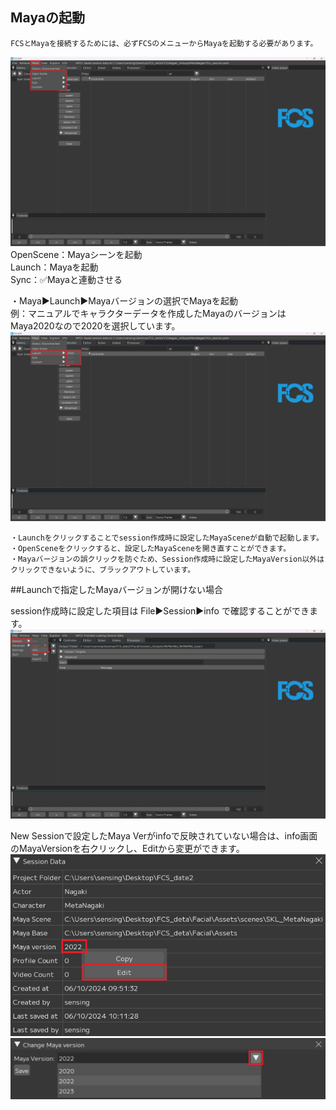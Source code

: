 ## Mayaの起動

```{warning}
FCSとMayaを接続するためには、必ずFCSのメニューからMayaを起動する必要があります。  
```

![](images/M001.png)  
OpenScene：Mayaシーンを起動  
Launch：Mayaを起動   
Sync：✅Mayaと連動させる   


・Maya▶Launch▶Mayaバージョンの選択でMayaを起動  
例：マニュアルでキャラクターデータを作成したMayaのバージョンはMaya2020なので2020を選択しています。
![](images/M002.png)

```{note}
・Launchをクリックすることでsession作成時に設定したMayaSceneが自動で起動します。  
・OpenSceneをクリックすると、設定したMayaSceneを開き直すことができます。  
・Mayaバージョンの誤クリックを防ぐため、Session作成時に設定したMayaVersion以外はクリックできないように、ブラックアウトしています。
```


##Launchで指定したMayaバージョンが開けない場合  

session作成時に設定した項目は File▶Session▶info で確認することができます。  
![](images/S014.png)

New Sessionで設定したMaya Verがinfoで反映されていない場合は、info画面のMayaVersionを右クリックし、Editから変更ができます。
![](images/S015.png)
![](images/S016.png)

